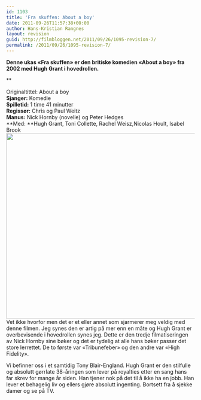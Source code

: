 ```yaml
---
id: 1103
title: 'Fra skuffen: About a boy'
date: 2011-09-26T11:57:38+00:00
author: Hans-Kristian Rangnes
layout: revision
guid: http://filmbloggen.net/2011/09/26/1095-revision-7/
permalink: /2011/09/26/1095-revision-7/
---
```

**Denne ukas &laquo;Fra skuffen&raquo; er den britiske komedien &laquo;About a boy&raquo; fra 2002 med Hugh Grant i hovedrollen.<!--more-->**

**</p> 

Originaltittel: </strong>About a boy  
**Sjanger:** Komedie  
**Spilletid:** 1 time 41 minutter  
**Regissør:** Chris og Paul Weitz  
**Manus:** Nick Hornby (novelle) og Peter Hedges  
**Med: **Hugh Grant, Toni Collette, Rachel Weisz,Nicolas Hoult, Isabel Brook  
<a href="http://filmbloggen.net/?attachment_id=1096" rel="attachment wp-att-1096"><img class="alignnone size-large wp-image-1096" src="http://filmbloggen.net/wp-content/uploads//2011/09/about_a_boy_2002_hugh_grant-620x496.jpg" alt="" width="620" height="496" /></a>  
Vet ikke hvorfor men det er et eller annet som sjarmerer meg veldig med denne filmen. Jeg synes den er artig på mer enn en måte og Hugh Grant er overbevisende i hovedrollen synes jeg. Dette er den tredje filmatiseringen av Nick Hornby sine bøker og det er tydelig at alle hans bøker passer det store lerrettet. De to første var &laquo;Tribunefeber&raquo; og den andre var &laquo;High Fidelity&raquo;.

Vi befinner oss i et samtidig Tony Blair-England. Hugh Grant er den stilfulle og absolutt gørrlate 38-åringen som lever på royalties etter en sang hans far skrev for mange år siden. Han tjener nok på det til å ikke ha en jobb. Han lever et behagelig liv og ellers gjøre absolutt ingenting. Bortsett fra å sjekke damer og se på TV.
